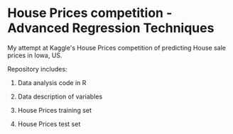 # House Prices competition - Advanced Regression Techniques  

My attempt at Kaggle's House Prices competition of predicting House sale prices in Iowa, US.

Repository includes:

  1. Data analysis code in R
  
  2. Data description of variables
  
  3. House Prices training set
  
  4. House Prices test set
